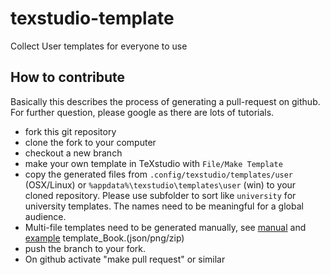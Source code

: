 # texstudio-template
Collect User templates for everyone to use

## How to contribute
Basically this describes the process of generating a pull-request on github. For further question, please google as there are lots of tutorials.
* fork this git repository
* clone the fork to your computer
* checkout a new branch 
* make your own template in TeXstudio with `File/Make Template`
* copy the generated files from `.config/texstudio/templates/user` (OSX/Linux) or `%appdata%\texstudio\templates\user` (win) to your cloned repository. Please use subfolder to sort like `university` for university templates. The names need to be meaningful for a global audience.
* Multi-file templates need to be generated manually, see [manual](https://texstudio-org.github.io/background.html#the-document-template-format) and [example](https://github.com/texstudio-org/texstudio/tree/master/templates) template_Book.(json/png/zip)
* push the branch to your fork.
* On github activate "make pull request" or similar
